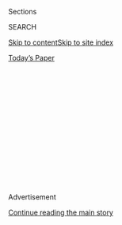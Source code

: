 <div id="app">

<div>

<div>

<div>

<div class="NYTAppHideMasthead css-1q2w90k e1suatyy0">

<div class="section css-ui9rw0 e1suatyy2">

<div class="css-eph4ug er09x8g0">

<div class="css-6n7j50">

</div>

<span class="css-1dv1kvn">Sections</span>

<div class="css-10488qs">

<span class="css-1dv1kvn">SEARCH</span>

</div>

[Skip to content](#site-content)[Skip to site
index](#site-index)

</div>

<div class="css-10698na e1huz5gh0">

</div>

</div>

<div id="masthead-bar-one" class="section hasLinks css-15hmgas e1csuq9d3">

<div class="css-uqyvli e1csuq9d0">

</div>

<div class="css-1uqjmks e1csuq9d1">

</div>

<div class="css-9e9ivx">

[](https://myaccount.nytimes.com/auth/login?response_type=cookie&client_id=vi)

</div>

<div class="css-1bvtpon e1csuq9d2">

[Today’s
Paper](https://www.nytimes.com/section/todayspaper)

</div>

</div>

</div>

</div>

<div data-aria-hidden="false">

<div id="site-content" data-role="main">

<div>

<div class="css-1aor85t" style="opacity:0.000000001;z-index:-1;visibility:hidden">

<div class="css-1hqnpie">

<div class="css-epjblv">

<span class="css-17xtcya">[Opinion](/section/opinion)</span><span class="css-x15j1o">|</span><span class="css-fwqvlz">Federal
Agents Don’t Need Army
Fatigues</span>

</div>

<div class="css-k008qs">

<div class="css-1iwv8en">

<span class="css-18z7m18"></span>

<div>

</div>

</div>

<span class="css-1n6z4y">https://nyti.ms/3fhzcpM</span>

<div class="css-1705lsu">

<div class="css-4xjgmj">

<div class="css-4skfbu" data-role="toolbar" data-aria-label="Social Media Share buttons, Save button, and Comments Panel with current comment count" data-testid="share-tools">

  - 
  - 
  - 
  - 
    
    <div class="css-6n7j50">
    
    </div>

  - 
  - 

</div>

</div>

</div>

</div>

</div>

</div>

<div id="NYT_TOP_BANNER_REGION" class="css-13pd83m">

</div>

<div id="top-wrapper" class="css-1sy8kpn">

<div id="top-slug" class="css-l9onyx">

Advertisement

</div>

[Continue reading the main
story](#after-top)

<div class="ad top-wrapper" style="text-align:center;height:100%;display:block;min-height:250px">

<div id="top" class="place-ad" data-position="top" data-size-key="top">

</div>

</div>

<div id="after-top">

</div>

</div>

<div>

<div class="css-v5btjw etb61u70">

<div class="css-v05ibm etb61u71">

[Opinion](/section/opinion)

</div>

</div>

<div id="sponsor-wrapper" class="css-1hyfx7x">

<div id="sponsor-slug" class="css-19vbshk">

Supported by

</div>

[Continue reading the main
story](#after-sponsor)

<div id="sponsor" class="ad sponsor-wrapper" style="text-align:center;height:100%;display:block">

</div>

<div id="after-sponsor">

</div>

</div>

<div class="css-186x18t">

</div>

<div class="css-1vkm6nb ehdk2mb0">

# Federal Agents Don’t Need Army Fatigues

</div>

If you’re an officer of the law, dress like one. Leave the soldiering to
soldiers.

<div class="css-18e8msd">

<div class="css-vp77d3 epjyd6m0">

<div class="css-1baulvz">

By [<span class="css-1baulvz last-byline" itemprop="name">The Editorial
Board</span>](https://www.nytimes.com/interactive/opinion/editorialboard.html)

<div class="css-8atqhb">

The editorial board is a group of opinion journalists whose views are
informed by expertise, research, debate and certain longstanding ****
[values](https://www.nytimes.com/interactive/2018/opinion/editorialboard.html).
It is separate from the newsroom.

</div>

</div>

</div>

  - July 31,
    2020

  - 
    
    <div class="css-4xjgmj">
    
    <div class="css-d8bdto" data-role="toolbar" data-aria-label="Social Media Share buttons, Save button, and Comments Panel with current comment count" data-testid="share-tools">
    
      - 
      - 
      - 
      - 
        
        <div class="css-6n7j50">
        
        </div>
    
      - 
      - 
    
    </div>
    
    </div>

</div>

</div>

<div class="section meteredContent css-1r7ky0e" name="articleBody" itemprop="articleBody">

<div id="30fed_graphic" class="section interactive-content interactive-size-scoop css-1tqs9x0" data-id="100000007267693">

<div class="css-17ih8de interactive-body" data-sourceid="100000007267693">

<div class="military-wrapper">

<div class="person-wrapper">

<div id="g-1_boogaloo-box" class="ai2html">

<div id="g-1_boogaloo-Artboard_1" class="g-artboard" style="max-width: 300px;max-height: 565px" data-aspect-ratio="0.531" data-min-width="0">

<div style="padding: 0 0 188.3333% 0;">

</div>

![](data:image/gif;base64,R0lGODlhCgAKAIAAAB8fHwAAACH5BAEAAAAALAAAAAAKAAoAAAIIhI+py+0PYysAOw==)

<div id="g-ai0-1" class="g-Layer_1 g-aiAbs g-aiPointText" style="top:7.297%;margin-top:-7.2px;left:64.6383%;width:72px;">

Gas
mask

</div>

<div id="g-ai0-2" class="g-Layer_1 g-aiAbs g-aiPointText" style="top:8.0049%;margin-top:-7.2px;left:12.1854%;width:86px;">

Headphones

</div>

<div id="g-ai0-3" class="g-Layer_1 g-aiAbs g-aiPointText" style="top:19.6863%;margin-top:-7.2px;left:69.0907%;width:51px;">

Radio

</div>

<div id="g-ai0-4" class="g-Layer_1 g-aiAbs g-aiPointText" style="top:22.5182%;margin-top:-7.2px;left:4.6647%;width:118px;">

Semiautomatic
rifle

</div>

<div id="g-ai0-5" class="g-Layer_1 g-aiAbs g-aiPointText" style="top:25.881%;margin-top:-7.2px;left:59.5068%;width:130px;">

Holographic
gunsight

</div>

<div id="g-ai0-6" class="g-Layer_1 g-aiAbs g-aiPointText" style="top:35.0846%;margin-top:-7.2px;left:5.2209%;width:102px;">

Spare
30-round

</div>

<div id="g-ai0-7" class="g-Layer_1 g-aiAbs g-aiPointText" style="top:35.158%;margin-top:-6.6px;left:32.4248%;width:25px;">

</div>

<div id="g-ai0-8" class="g-Layer_1 g-aiAbs g-aiPointText" style="top:37.3854%;margin-top:-7.2px;left:9.9717%;width:71px;">

magazine

</div>

<div id="g-ai0-9" class="g-Layer_1 g-aiAbs g-aiPointText" style="top:41.9872%;margin-top:-7.2px;left:76.8962%;width:71px;">

Flashlight

</div>

<div id="g-ai0-10" class="g-Layer_1 g-aiAbs g-aiPointText" style="top:51.3677%;margin-top:-7.2px;left:16.4619%;width:50px;">

Pistol

</div>

<div id="g-ai0-11" class="g-Layer_1 g-aiAbs g-aiPointText" style="top:89.7759%;margin-top:-8.2px;left:50.7526%;margin-left:-70.5px;width:141px;">

‘BOO<span class="g-cstyle0">G</span>A<span class="g-cstyle1">L</span>OO
BO<span class="g-cstyle2">Y’</span>

</div>

<div id="g-ai0-12" class="g-Layer_1 g-aiAbs g-aiPointText" style="top:92.6801%;margin-top:-6.6px;left:78.9688%;width:25px;">

</div>

<div id="g-ai0-13" class="g-Layer_1 g-aiAbs g-aiPointText" style="top:92.964%;margin-top:-8.2px;left:50.7848%;margin-left:-112px;width:224px;">

Anti-government group—often
seen

</div>

<div id="g-ai0-14" class="g-Layer_1 g-aiAbs g-aiPointText" style="top:94.981%;margin-top:-6.6px;left:74.2318%;width:25px;">

</div>

<div id="g-ai0-15" class="g-Layer_1 g-aiAbs g-aiPointText" style="top:95.619%;margin-top:-8.2px;left:50.7048%;margin-left:-85px;width:170px;">

wearing Aloha shirts—at
a

</div>

<div id="g-ai0-16" class="g-Layer_1 g-aiAbs g-aiPointText" style="top:98.4508%;margin-top:-8.2px;left:50.6875%;margin-left:-104.5px;width:209px;">

demonstration in New
Hampshire.

</div>

</div>

</div>

</div>

<div class="person-wrapper">

<div id="g-2_militia-box" class="ai2html">

<div id="g-2_militia-Artboard_1_copy" class="g-artboard" style="max-width: 300px;max-height: 565px" data-aspect-ratio="0.531" data-min-width="0">

<div style="padding: 0 0 188.3333% 0;">

</div>

![](data:image/gif;base64,R0lGODlhCgAKAIAAAB8fHwAAACH5BAEAAAAALAAAAAAKAAoAAAIIhI+py+0PYysAOw==)

<div id="g-ai0-1" class="g-Layer_1 g-aiAbs g-aiPointText" style="top:6.8394%;margin-top:-6.6px;left:93.2673%;width:25px;">

</div>

<div id="g-ai0-2" class="g-Layer_1 g-aiAbs g-aiPointText" style="top:13.6686%;margin-top:-7.2px;left:58.1686%;width:127px;">

Special
Forces-style

</div>

<div id="g-ai0-3" class="g-Layer_1 g-aiAbs g-aiPointText" style="top:15.9695%;margin-top:-7.2px;left:68.1204%;width:57px;">

helmet

</div>

<div id="g-ai0-4" class="g-Layer_1 g-aiAbs g-aiPointText" style="top:32.9607%;margin-top:-7.2px;left:65.3499%;width:102px;">

Spare
30-round

</div>

<div id="g-ai0-5" class="g-Layer_1 g-aiAbs g-aiPointText" style="top:33.0341%;margin-top:-6.6px;left:88.8838%;width:25px;">

</div>

<div id="g-ai0-6" class="g-Layer_1 g-aiAbs g-aiPointText" style="top:35.2616%;margin-top:-7.2px;left:69.2816%;width:76px;">

magazines

</div>

<div id="g-ai0-7" class="g-Layer_1 g-aiAbs g-aiPointText" style="top:38.6244%;margin-top:-7.2px;left:12.0059%;width:51px;">

Radio

</div>

<div id="g-ai0-8" class="g-Layer_1 g-aiAbs g-aiPointText" style="top:49.4208%;margin-top:-7.2px;left:67.9408%;width:97px;">

Tactical
gloves

</div>

<div id="g-ai0-9" class="g-Layer_1 g-aiAbs g-aiPointText" style="top:54.3766%;margin-top:-7.2px;left:57.5342%;width:118px;">

Semiautomatic
rife

</div>

<div id="g-ai0-10" class="g-Layer_1 g-aiAbs g-aiPointText" style="top:54.5536%;margin-top:-7.2px;left:12.4453%;width:50px;">

Pistol

</div>

<div id="g-ai0-11" class="g-Layer_1 g-aiAbs g-aiPointText" style="top:61.6332%;margin-top:-7.2px;left:23.7943%;width:71px;">

Flashlight

</div>

<div id="g-ai0-12" class="g-Layer_1 g-aiAbs g-aiPointText" style="top:89.7759%;margin-top:-8.2px;left:50.6738%;margin-left:-75.5px;width:151px;">

‘MILITI<span class="g-cstyle0">A</span><span class="g-cstyle1">’</span>
MEMBE<span class="g-cstyle2">R</span>

</div>

<div id="g-ai0-13" class="g-Layer_1 g-aiAbs g-aiPointText" style="top:92.4331%;margin-top:-8.2px;left:50.7087%;margin-left:-12.5px;width:25px;">

</div>

<div id="g-ai0-14" class="g-Layer_1 g-aiAbs g-aiPointText" style="top:92.964%;margin-top:-8.2px;left:50.707%;margin-left:-99px;width:198px;">

Self-described “militia”
member

</div>

<div id="g-ai0-15" class="g-Layer_1 g-aiAbs g-aiPointText" style="top:94.734%;margin-top:-8.2px;left:50.7087%;margin-left:-12.5px;width:25px;">

</div>

<div id="g-ai0-16" class="g-Layer_1 g-aiAbs g-aiPointText" style="top:95.7959%;margin-top:-8.2px;left:50.7204%;margin-left:-86px;width:172px;">

during a Black Lives
Matter

</div>

<div id="g-ai0-17" class="g-Layer_1 g-aiAbs g-aiPointText" style="top:98.4508%;margin-top:-8.2px;left:50.6426%;margin-left:-78.5px;width:157px;">

protest in Oakdale,
Calif.

</div>

</div>

</div>

</div>

<div class="person-wrapper">

<div id="g-3_fed-box" class="ai2html">

<div id="g-3_fed-Artboard_1_copy_2" class="g-artboard" style="max-width: 300px;max-height: 565px" data-aspect-ratio="0.531" data-min-width="0">

<div style="padding: 0 0 188.3333% 0;">

</div>

![](data:image/gif;base64,R0lGODlhCgAKAIAAAB8fHwAAACH5BAEAAAAALAAAAAAKAAoAAAIIhI+py+0PYysAOw==)

<div id="g-ai0-1" class="g-Layer_1 g-aiAbs g-aiPointText" style="top:4.6421%;margin-top:-7.2px;left:61.5326%;width:127px;">

Special
Forces-style

</div>

<div id="g-ai0-2" class="g-Layer_1 g-aiAbs g-aiPointText" style="top:6.943%;margin-top:-7.2px;left:71.4847%;width:57px;">

helmet

</div>

<div id="g-ai0-3" class="g-Layer_1 g-aiAbs g-aiPointText" style="top:12.0757%;margin-top:-7.2px;left:63.528%;width:72px;">

Gas
mask

</div>

<div id="g-ai0-4" class="g-Layer_1 g-aiAbs g-aiPointText" style="top:17.3854%;margin-top:-7.2px;left:6.6178%;width:102px;">

Spare
30-round

</div>

<div id="g-ai0-5" class="g-Layer_1 g-aiAbs g-aiPointText" style="top:17.4589%;margin-top:-6.6px;left:28.8177%;width:25px;">

</div>

<div id="g-ai0-6" class="g-Layer_1 g-aiAbs g-aiPointText" style="top:19.6863%;margin-top:-7.2px;left:10.5495%;width:76px;">

magazines

</div>

<div id="g-ai0-7" class="g-Layer_1 g-aiAbs g-aiPointText" style="top:22.8722%;margin-top:-7.2px;left:69.6156%;width:51px;">

Radio

</div>

<div id="g-ai0-8" class="g-Layer_1 g-aiAbs g-aiPointText" style="top:31.5447%;margin-top:-7.2px;left:52.234%;width:130px;">

Holographic
gunsight

</div>

<div id="g-ai0-9" class="g-Layer_1 g-aiAbs g-aiPointText" style="top:38.9784%;margin-top:-7.2px;left:5.6416%;width:97px;">

Tactical
gloves

</div>

<div id="g-ai0-10" class="g-Layer_1 g-aiAbs g-aiPointText" style="top:47.0164%;margin-top:-6.6px;left:85.1536%;width:25px;">

</div>

<div id="g-ai0-11" class="g-Layer_1 g-aiAbs g-aiPointText" style="top:47.297%;margin-top:-7.2px;left:71.4688%;width:84px;">

Aiming
laser

</div>

<div id="g-ai0-12" class="g-Layer_1 g-aiAbs g-aiPointText" style="top:50.1288%;margin-top:-7.2px;left:10.6615%;width:107px;">

Military-style
rife

</div>

<div id="g-ai0-13" class="g-Layer_1 g-aiAbs g-aiPointText" style="top:55.6155%;margin-top:-7.2px;left:77.376%;width:71px;">

Flashlight

</div>

<div id="g-ai0-14" class="g-Layer_1 g-aiAbs g-aiPointText" style="top:89.7759%;margin-top:-8.2px;left:50.863%;margin-left:-67.5px;width:135px;">

FEDERAL<span class="g-cstyle0">
</span><span class="g-cstyle1">A</span>GEN<span class="g-cstyle2">T</span>

</div>

<div id="g-ai0-15" class="g-Layer_1 g-aiAbs g-aiPointText" style="top:92.9641%;margin-top:-8.2px;left:50.7721%;margin-left:-80.5px;width:161px;">

Unmarked federal
agent

</div>

<div id="g-ai0-16" class="g-Layer_1 g-aiAbs g-aiPointText" style="top:92.9641%;margin-top:-8.2px;left:50.7731%;margin-left:-12.5px;width:25px;">

</div>

<div id="g-ai0-17" class="g-Layer_1 g-aiAbs g-aiPointText" style="top:95.7959%;margin-top:-8.2px;left:50.7803%;margin-left:-56px;width:112px;">

in Portland,
Ore.

</div>

</div>

</div>

</div>

<div class="person-wrapper">

<div id="g-4_lockdown-box" class="ai2html">

<div id="g-4_lockdown-Artboard_1_copy_3" class="g-artboard" style="max-width: 300px;max-height: 565px" data-aspect-ratio="0.531" data-min-width="0">

<div style="padding: 0 0 188.3333% 0;">

</div>

![](data:image/gif;base64,R0lGODlhCgAKAIAAAB8fHwAAACH5BAEAAAAALAAAAAAKAAoAAAIIhI+py+0PYysAOw==)

<div id="g-ai0-1" class="g-Layer_1 g-aiAbs g-aiPointText" style="top:17.2085%;margin-top:-7.2px;left:67.9661%;width:51px;">

Radio

</div>

<div id="g-ai0-2" class="g-Layer_1 g-aiAbs g-aiPointText" style="top:27.12%;margin-top:-7.2px;left:11.2334%;width:118px;">

Semiautomatic
rife

</div>

<div id="g-ai0-3" class="g-Layer_1 g-aiAbs g-aiPointText" style="top:47.8279%;margin-top:-7.2px;left:61.9515%;width:102px;">

Spare
30-round

</div>

<div id="g-ai0-4" class="g-Layer_1 g-aiAbs g-aiPointText" style="top:47.9014%;margin-top:-6.6px;left:85.1536%;width:25px;">

</div>

<div id="g-ai0-5" class="g-Layer_1 g-aiAbs g-aiPointText" style="top:50.1288%;margin-top:-7.2px;left:65.8838%;width:76px;">

magazines

</div>

<div id="g-ai0-6" class="g-Layer_1 g-aiAbs g-aiPointText" style="top:89.5989%;margin-top:-8.2px;left:49.515%;margin-left:-114.5px;width:229px;">

anti-lockdown
protester

</div>

<div id="g-ai0-7" class="g-Layer_1 g-aiAbs g-aiPointText" style="top:92.8756%;margin-top:-8.7px;left:27.3955%;width:144px;">

Americans opposed
to

</div>

<div id="g-ai0-8" class="g-Layer_1 g-aiAbs g-aiPointText" style="top:93.0526%;margin-top:-8.7px;left:61.4619%;width:25px;">

</div>

<div id="g-ai0-9" class="g-Layer_1 g-aiAbs g-aiPointText" style="top:95.5305%;margin-top:-8.7px;left:72.3818%;width:25px;">

</div>

<div id="g-ai0-10" class="g-Layer_1 g-aiAbs g-aiPointText" style="top:95.7074%;margin-top:-8.7px;left:16.4837%;width:223px;">

government public health
measures,

</div>

<div id="g-ai0-11" class="g-Layer_1 g-aiAbs g-aiPointText" style="top:98.5393%;margin-top:-8.7px;left:30.5947%;width:122px;">

seen here in Ohio.

</div>

</div>

</div>

</div>

</div>

</div>

Illustration by The New York Times. Photographs from left: Michael
Dwyer/Associated Press; Andy Alfaro/McClatchy; John Rudoff/Sipa, via
Associated Press; Josh Edelson/Agence France-Presse — Getty Images.

</div>

<div class="css-1fanzo5 StoryBodyCompanionColumn">

<div class="css-53u6y8">

Masked men, clad indistinguishably from soldiers, [yanking civilians off
the
street](https://www.nytimes.com/2020/07/17/us/politics/federal-agents-portland-arrests.html)
in the dead of night and throwing them into unmarked cars is the modus
operandi of totalitarian regimes — or the stuff of dystopian fiction.

But that’s now the reality in America. In recent weeks, the Department
of Homeland Security has sent hundreds of federal agents into Portland,
Ore., to quell protests over racism and police violence.

The Justice Department and the Oregon governor [appear to have
negotiated](https://www.nytimes.com/2020/07/29/us/protests-portland-federal-withdrawal.html?action=click&module=Top%20Stories&pgtype=Homepage)
a withdrawal of those agents. But Bill Barr, the attorney general, told
Congress this week that federal agents would be [headed to other
cities](https://www.nytimes.com/reuters/2020/07/29/us/politics/29reuters-global-race-protests.html),
including Cleveland, Milwaukee and Detroit. On Monday, the mayors of
Chicago, Seattle, Portland, Albuquerque, Washington and Kansas City,
Mo., [sent a
letter](https://www.npr.org/sections/live-updates-protests-for-racial-justice/2020/07/27/895904023/mayors-demand-congress-block-trump-from-deploying-federal-agents-to-cities)
to Congress asking for legislation to stop the Trump administration from
deploying federal agents to cities without their consent. Federal agents
should assist local jurisdictions, if they ask. But, at least in the
case of Portland, the conduct of federal officers clearly made a bad
situation worse.

Many of those federal agents aren’t easily recognizable as law
enforcement officials, nor do they act like them. Even the [military is
concerned](https://www.washingtonpost.com/national-security/2020/07/22/cbp-military-camouflage-uniforms/)
about the public confusion sewn into society when heavily armed federal
agents dress like soldiers. All the more reason that the federal agents
on the streets of American cities be required to wear uniforms that
clearly identify themselves and their civilian agency.

</div>

</div>

<div class="css-1fanzo5 StoryBodyCompanionColumn">

<div class="css-53u6y8">

Complicating matters even more for the average American are the other
masked and armed men who have also appeared at public demonstrations in
the United States over the past few months — lockdown protesters,
anti-government activists, white supremacists, self-declared “militias.”
To the unschooled eye, they look remarkably similar, both in the flesh
and in the millions of images flitting around the globe at the speed of
social media.

Camouflage uniforms are intended to conceal a person’s presence and
intentions from an enemy, or hunters from their quarry. But in our
masked and militarized moment, the righteous should make every effort to
publicly stand out from the wicked. The [only
reason](https://taskandpurpose.com/pentagon-run-down/police-military-uniforms-undermines-democracy)
to wear camouflage in an urban setting — be it federal agents or
self-declared militia members — is intimidation.

If officers were easily identifiable, it would be harder for them to get
away with thrashing [unarmed Americans with
nightsticks](https://taskandpurpose.com/news/navy-veteran-christopher-david-interview-portland),
[shattering their
bones](https://www.washingtonpost.com/nation/2020/07/20/christopher-david-portland-protest-video/)
as the camera phones roll.

A new bill, introduced by Representatives Alexandria Ocasio-Cortez of
New York and Eleanor Holmes Norton of Washington, D.C., [would
require](https://ocasio-cortez.house.gov/sites/ocasio-cortez.house.gov/files/documents/OCASNY_076_xml.pdf)
on-duty federal and local law enforcement officers to identify
themselves at all times, by name, agency and badge number. That’s a good
start, but is also insufficient.

</div>

</div>

<div class="css-1fanzo5 StoryBodyCompanionColumn">

<div class="css-53u6y8">

Discarding the woodland camouflage, military-style weaponry and violent
tactics while on urban policing duty in Ohio, Illinois and Wisconsin
would send an even clearer signal that federal agents intend to protect
the peace, not wage a war.

</div>

</div>

<div>

</div>

<div class="css-1fanzo5 StoryBodyCompanionColumn">

<div class="css-53u6y8">

*The Times is committed to publishing* [*a diversity of
letters*](https://www.nytimes.com/2019/01/31/opinion/letters/letters-to-editor-new-york-times-women.html)
*to the editor. We’d like to hear what you think about this or any of
our articles. Here are some*
[*tips*](https://help.nytimes.com/hc/en-us/articles/115014925288-How-to-submit-a-letter-to-the-editor)*.
And here’s our email:*
[*letters@nytimes.com*](mailto:letters@nytimes.com)*.*

*Follow The New York Times Opinion section on*
[*Facebook*](https://www.facebook.com/nytopinion)*,* [*Twitter
(@NYTopinion)*](http://twitter.com/NYTOpinion) *and*
[*Instagram*](https://www.instagram.com/nytopinion/)*.*

</div>

</div>

</div>

<div>

</div>

<div>

</div>

<div>

</div>

<div>

<div id="bottom-wrapper" class="css-1ede5it">

<div id="bottom-slug" class="css-l9onyx">

Advertisement

</div>

[Continue reading the main
story](#after-bottom)

<div id="bottom" class="ad bottom-wrapper" style="text-align:center;height:100%;display:block;min-height:90px">

</div>

<div id="after-bottom">

</div>

</div>

</div>

</div>

</div>

## Site Index

<div>

</div>

## Site Information Navigation

  - [© <span>2020</span> <span>The New York Times
    Company</span>](https://help.nytimes.com/hc/en-us/articles/115014792127-Copyright-notice)

<!-- end list -->

  - [NYTCo](https://www.nytco.com/)
  - [Contact
    Us](https://help.nytimes.com/hc/en-us/articles/115015385887-Contact-Us)
  - [Work with us](https://www.nytco.com/careers/)
  - [Advertise](https://nytmediakit.com/)
  - [T Brand Studio](http://www.tbrandstudio.com/)
  - [Your Ad
    Choices](https://www.nytimes.com/privacy/cookie-policy#how-do-i-manage-trackers)
  - [Privacy](https://www.nytimes.com/privacy)
  - [Terms of
    Service](https://help.nytimes.com/hc/en-us/articles/115014893428-Terms-of-service)
  - [Terms of
    Sale](https://help.nytimes.com/hc/en-us/articles/115014893968-Terms-of-sale)
  - [Site
    Map](https://spiderbites.nytimes.com)
  - [Help](https://help.nytimes.com/hc/en-us)
  - [Subscriptions](https://www.nytimes.com/subscription?campaignId=37WXW)

</div>

</div>

</div>

</div>
